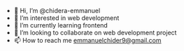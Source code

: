 - 👋 Hi, I’m @chidera-emmanuel
- 👀 I’m interested in web development
- 🌱 I’m currently learning frontend
- 💞️ I’m looking to collaborate on web development project
- 📫 How to reach me emmanuelchider9@gmail.com


